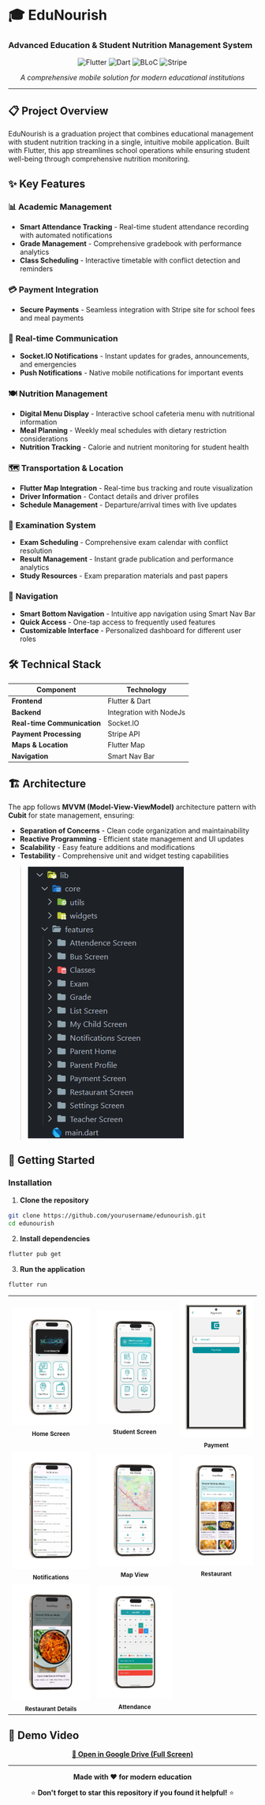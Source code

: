 # 🎓 EduNourish
### Advanced Education & Student Nutrition Management System

<div align="center">

![Flutter](https://img.shields.io/badge/Flutter-%2302569B.svg?style=for-the-badge&logo=Flutter&logoColor=white)
![Dart](https://img.shields.io/badge/dart-%230175C2.svg?style=for-the-badge&logo=dart&logoColor=white)
![BLoC](https://img.shields.io/badge/bloc-%23039BE5.svg?style=for-the-badge&logo=bloc)
![Stripe](https://img.shields.io/badge/Stripe-626CD9?style=for-the-badge&logo=Stripe&logoColor=white)

*A comprehensive mobile solution for modern educational institutions*

</div>

---

## 📋 Project Overview

EduNourish is a graduation project that combines educational management with student nutrition tracking in a single, intuitive mobile application. Built with Flutter, this app streamlines school operations while ensuring student well-being through comprehensive nutrition monitoring.

## ✨ Key Features

### 📊 **Academic Management**
- **Smart Attendance Tracking** - Real-time student attendance recording with automated notifications
- **Grade Management** - Comprehensive gradebook with performance analytics
- **Class Scheduling** - Interactive timetable with conflict detection and reminders

### 💳 **Payment Integration**
- **Secure Payments** - Seamless integration with Stripe site for school fees and meal payments


### 🔔 **Real-time Communication**
- **Socket.IO Notifications** - Instant updates for grades, announcements, and emergencies
- **Push Notifications** - Native mobile notifications for important events


### 🍽️ **Nutrition Management**
- **Digital Menu Display** - Interactive school cafeteria menu with nutritional information
- **Meal Planning** - Weekly meal schedules with dietary restriction considerations
- **Nutrition Tracking** - Calorie and nutrient monitoring for student health

### 🗺️ **Transportation & Location**
- **Flutter Map Integration** - Real-time bus tracking and route visualization
- **Driver Information** - Contact details and driver profiles
- **Schedule Management** - Departure/arrival times with live updates


### 📝 **Examination System**
- **Exam Scheduling** - Comprehensive exam calendar with conflict resolution
- **Result Management** - Instant grade publication and performance analytics
- **Study Resources** - Exam preparation materials and past papers

### 🧭 **Navigation**
- **Smart Bottom Navigation** - Intuitive app navigation using Smart Nav Bar
- **Quick Access** - One-tap access to frequently used features
- **Customizable Interface** - Personalized dashboard for different user roles

## 🛠️ Technical Stack

| Component | Technology |
|-----------|------------|
| **Frontend** | Flutter & Dart |
| **Backend** | Integration with NodeJs |
| **Real-time Communication** | Socket.IO |
| **Payment Processing** | Stripe API |
| **Maps & Location** | Flutter Map |
| **Navigation** | Smart Nav Bar |


## 🏗️ Architecture

The app follows **MVVM (Model-View-ViewModel)** architecture pattern with **Cubit** for state management, ensuring:
- **Separation of Concerns** - Clean code organization and maintainability
- **Reactive Programming** - Efficient state management and UI updates
- **Scalability** - Easy feature additions and modifications
- **Testability** - Comprehensive unit and widget testing capabilities

> ![App Structure](assets/images/Hirarchy.png)

## 🚀 Getting Started


### Installation

1. **Clone the repository**
```bash
git clone https://github.com/yourusername/edunourish.git
cd edunourish
```

2. **Install dependencies**
```bash
flutter pub get
```

3. **Run the application**
```bash
flutter run
```

<div align="center">
  <table>
    <tr>
      <td align="center">
        <img src="assets/ParentImages/HomeScreen.png" width="300" alt="Home Screen"/>
        <br/>
        <sub><b>Home Screen</b></sub>
      </td>
      <td align="center">
        <img src="assets/ParentImages/StudentScreen.png" width="450" alt="Student Screen"/>
        <br/>
        <sub><b>Student Screen</b></sub>
      </td>
      <td align="center">
        <img src="assets/ParentImages/Payment.png" width="150" alt="Payment"/>
        <br/>
        <sub><b>Payment</b></sub>
      </td>
    </tr>
    <tr>
      <td align="center">
        <img src="assets/ParentImages/Notifications.png" width="450" alt="Notifications"/>
        <br/>
        <sub><b>Notifications</b></sub>
      </td>
      <td align="center">
        <img src="assets/ParentImages/Map.png" width="450" alt="Map"/>
        <br/>
        <sub><b>Map View</b></sub>
      </td>
      <td align="center">
        <img src="assets/ParentImages/Restaurant.png" width="450" alt="Restaurant"/>
        <br/>
        <sub><b>Restaurant</b></sub>
      </td>
    </tr>
    <tr>
      <td align="center">
        <img src="assets/ParentImages/Restaurant_Details.png" width="450" alt="Restaurant Details"/>
        <br/>
        <sub><b>Restaurant Details</b></sub>
      </td>
      <td align="center">
        <img src="assets/ParentImages/Attendance.png" width="450" alt="Attendance"/>
        <br/>
        <sub><b>Attendance</b></sub>
      </td>
      <td align="center">
        <!-- Empty cell for symmetry -->
      </td>
    </tr>
  </table>
</div>




## 🎥 Demo Video

<div align="center">
  
  <!-- Direct Link as Backup -->
  <a href="https://drive.google.com/file/d/1dxgNk7Xf7GfizStuzJg2UMOPEIL4Mqr4/view?usp=sharing">
    <strong>📱 Open in Google Drive (Full Screen)</strong>
  </a>
  
</div>


---

<div align="center">

**Made with ❤️ for modern education**

⭐ **Don't forget to star this repository if you found it helpful!** ⭐

</div>
